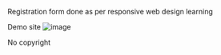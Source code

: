  Registration form done as per responsive web design learning
 
 Demo site
 ![image](https://user-images.githubusercontent.com/117254052/203271661-759fd8d3-650c-419a-9074-6acc716a923d.png)

No copyright
